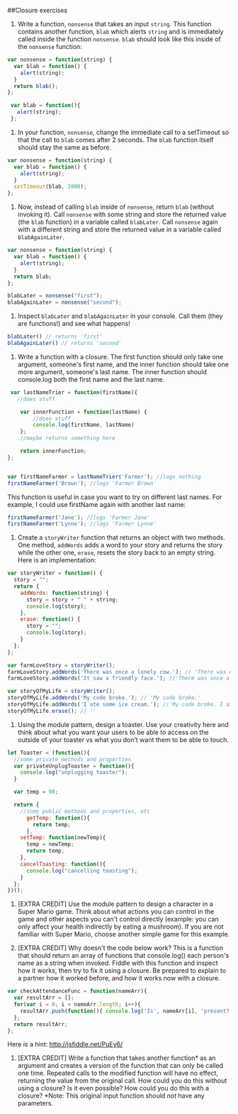 ##Closure exercises

1. Write a function, `nonsense` that takes an input `string`. This function contains another function, `blab` which alerts `string` and is immediately called inside the function `nonsense`. `blab` should look like this inside of the `nonsense` function:

  ```javascript
  var nonsense = function(string) {
    var blab = function() {
      alert(string);
    }
    return blab();
  };

   var blab = function(){
     alert(string);
   };
   ```

1. In your function, `nonsense`, change the immediate call to a setTimeout so that the call to `blab` comes after 2 seconds. The `blab` function itself should stay the same as before.

  ```javascript
  var nonsense = function(string) {
    var blab = function() {
      alert(string);
    }
    setTimeout(blab, 2000);
  };
  ```

1. Now, instead of calling `blab` inside of `nonsense`, return `blab` (without invoking it). Call `nonsense` with some string and store the returned value (the `blab` function) in a variable called `blabLater`. Call `nonsense` again with a different string and store the returned value in a variable called `blabAgainLater`.

  ```javascript
  var nonsense = function(string) {
    var blab = function() {
      alert(string);
    }
    return blab;
  };

  blabLater = nonsense("first");
  blabAgainLater = nonsense("second");
  ```

1. Inspect `blabLater` and `blabAgainLater` in your console. Call them (they are functions!) and see what happens!

  ```javascript
  blabLater() // returns 'first'
  blabAgainLater() // returns 'second'
  ```

1. Write a function with a closure. The first function should only take one argument, someone's first name, and the inner function should take one more argument, someone's last name. The inner function should console.log both the first name and the last name.
  ```javascript
   var lastNameTrier = function(firstName){
     //does stuff

      var innerFunction = function(lastName) { 
          //does stuff
          console.log(firstName, lastName)
      };
      //maybe returns something here

      return innerFunction;
  };


  var firstNameFarmer = lastNameTrier('Farmer'); //logs nothing
  firstNameFarmer('Brown'); //logs 'Farmer Brown' 
  ```      
  This function is useful in case you want to try on different last names. For example, I could use firstName again with another last name:

  ```javascript
  firstNameFarmer('Jane'); //logs 'Farmer Jane'
  firstNameFarmer('Lynne'); //logs 'Farmer Lynne'
  ```       
       

1. Create a `storyWriter` function that returns an object with two methods. One method, `addWords` adds a word to your story and returns the story while the other one, `erase`, resets the story back to an empty string. Here is an implementation:
  ```javascript
  var storyWriter = function() {
    story = "";
    return {
      addWords: function(string) {
        story = story + " " + string;
        console.log(story);
      },
      erase: function() {
        story = "";
        console.log(story);
      }
    };
  };

  var farmLoveStory = storyWriter();
  farmLoveStory.addWords('There was once a lonely cow.'); // 'There was once a lonely cow.'
  farmLoveStory.addWords('It saw a friendly face.'); //'There was once a lonely cow. It saw a friendly face.'
  
  var storyOfMyLife = storyWriter();
  storyOfMyLife.addWords('My code broke.'); // 'My code broke.'
  storyOfMyLife.addWords('I ate some ice cream.'); //'My code broke. I ate some ice cream.'
  storyOfMyLife.erase(); // ''
  
  ```  

1. Using the module pattern, design a toaster. Use your creativity here and think about what you want your users to be able to access on the outside of your toaster vs what you don't want them to be able to touch.
    
  ```javascript
  let Toaster = (function(){
    //some private methods and properties
    var privateUnplugToaster = function(){
      console.log("unplugging toaster");
    }

    var temp = 98;

    return {
      //some public methods and properties, etc
        getTemp: function(){
          return temp;
        },
      setTemp: function(newTemp){
        temp = newTemp;
        return temp;
      },
      cancelToasting: function(){
        console.log("cancelling toasting");
      }
    };
  })();
  ```


1. [EXTRA CREDIT] Use the module pattern to design a character in a Super Mario game. Think about what actions you can control in the game and other aspects you can't control directly (example:  you can only affect your health indirectly by eating a mushroom). If you are not familiar with Super Mario, choose another simple game for this example.

1. [EXTRA CREDIT] Why doesn't the code below work? This is a function that should return an array of functions that console.log() each person's name as a string when invoked. Fiddle with this function and inspect how it works, then try to fix it using a closure. Be prepared to explain to a partner how it worked before, and how it works now with a closure. 

  ```javascript
  var checkAttendanceFunc = function(nameArr){
    var resultArr = [];
    for(var i = 0; i < nameArr.length; i++){
      resultArr.push(function(){ console.log('Is', nameArr[i], 'present?', i)})
    };
    return resultArr;
  };
  ```
  Here is a hint: http://jsfiddle.net/PuEy6/

1. [EXTRA CREDIT] Write a function that takes another function\* as an argument and creates a version of the function that can only be called one time. Repeated calls to the modified function will have no effect, returning the value from the original call. How could you do this without using a closure? Is it even possible? How could you do this with a closure? \*Note: This original input function should *not* have any parameters.